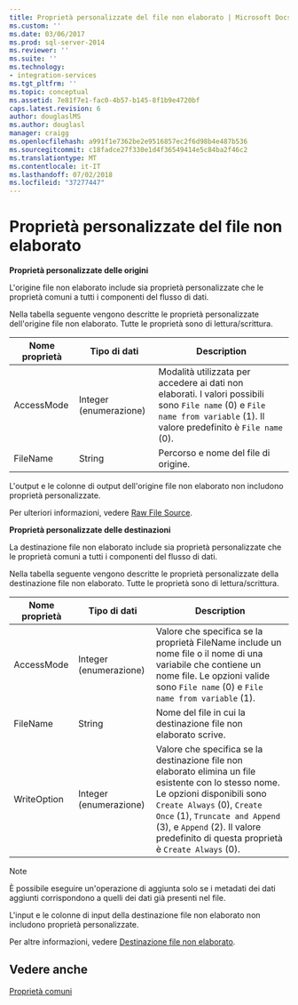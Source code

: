 ```yaml
---
title: Proprietà personalizzate del file non elaborato | Microsoft Docs
ms.custom: ''
ms.date: 03/06/2017
ms.prod: sql-server-2014
ms.reviewer: ''
ms.suite: ''
ms.technology:
- integration-services
ms.tgt_pltfrm: ''
ms.topic: conceptual
ms.assetid: 7e81f7e1-fac0-4b57-b145-8f1b9e4720bf
caps.latest.revision: 6
author: douglaslMS
ms.author: douglasl
manager: craigg
ms.openlocfilehash: a991f1e7362be2e9516857ec2f6d98b4e487b536
ms.sourcegitcommit: c18fadce27f330e1d4f36549414e5c84ba2f46c2
ms.translationtype: MT
ms.contentlocale: it-IT
ms.lasthandoff: 07/02/2018
ms.locfileid: "37277447"
---
```

# <a name="raw-file-custom-properties"></a>Proprietà personalizzate del file non elaborato
  **Proprietà personalizzate delle origini**  
  
 L'origine file non elaborato include sia proprietà personalizzate che le proprietà comuni a tutti i componenti del flusso di dati.  
  
 Nella tabella seguente vengono descritte le proprietà personalizzate dell'origine file non elaborato. Tutte le proprietà sono di lettura/scrittura.  
  
|Nome proprietà|Tipo di dati|Description|  
|-------------------|---------------|-----------------|  
|AccessMode|Integer (enumerazione)|Modalità utilizzata per accedere ai dati non elaborati. I valori possibili sono `File name` (0) e `File name from variable` (1). Il valore predefinito è `File name` (0).|  
|FileName|String|Percorso e nome del file di origine.|  
  
 L'output e le colonne di output dell'origine file non elaborato non includono proprietà personalizzate.  
  
 Per ulteriori informazioni, vedere [Raw File Source](raw-file-source.md).  
  
 **Proprietà personalizzate delle destinazioni**  
  
 La destinazione file non elaborato include sia proprietà personalizzate che le proprietà comuni a tutti i componenti del flusso di dati.  
  
 Nella tabella seguente vengono descritte le proprietà personalizzate della destinazione file non elaborato. Tutte le proprietà sono di lettura/scrittura.  
  
|Nome proprietà|Tipo di dati|Description|  
|-------------------|---------------|-----------------|  
|AccessMode|Integer (enumerazione)|Valore che specifica se la proprietà FileName include un nome file o il nome di una variabile che contiene un nome file. Le opzioni valide sono `File name` (0) e `File name from variable` (1).|  
|FileName|String|Nome del file in cui la destinazione file non elaborato scrive.|  
|WriteOption|Integer (enumerazione)|Valore che specifica se la destinazione file non elaborato elimina un file esistente con lo stesso nome. Le opzioni disponibili sono `Create Always` (0), `Create Once` (1), `Truncate and Append` (3), e `Append` (2). Il valore predefinito di questa proprietà è `Create Always` (0).|  
  
> [!NOTE]  
>  È possibile eseguire un'operazione di aggiunta solo se i metadati dei dati aggiunti corrispondono a quelli dei dati già presenti nel file.  
  
 L'input e le colonne di input della destinazione file non elaborato non includono proprietà personalizzate.  
  
 Per altre informazioni, vedere [Destinazione file non elaborato](raw-file-destination.md).  
  
## <a name="see-also"></a>Vedere anche  
 [Proprietà comuni](../common-properties.md)  
  
  
